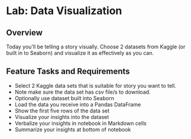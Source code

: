 # Lab: Data Visualization

## Overview
Today you’ll be telling a story visually. Choose 2 datasets from Kaggle (or built in to Seaborn) and visualize it as effectively as you can.

## Feature Tasks and Requirements
- Select 2 Kaggle data sets that is suitable for story you want to tell.
- Note make sure the data set has csv file/s to download.
- Optionally use dataset built into Seaborn
- Load the data you receive into a Pandas DataFrame
- Show the first five rows of the data set
- Visualize your insights into the dataset
- Verbalize your insights in notebook in Markdown cells
- Summarize your insights at bottom of notebook